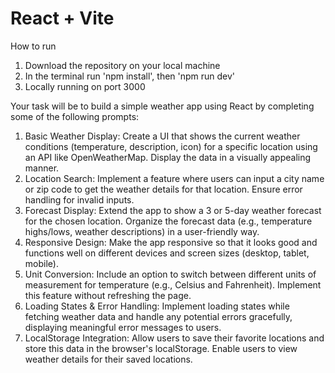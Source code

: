 # React + Vite

How to run

1. Download the repository on your local machine
2. In the terminal run 'npm install', then 'npm run dev'
3. Locally running on port 3000

Your task will be to build a simple weather app using React by completing some of the following prompts:

1. Basic Weather Display: Create a UI that shows the current weather conditions (temperature, description, icon) for a specific location using an API like OpenWeatherMap. Display the data in a visually appealing manner.
2. Location Search: Implement a feature where users can input a city name or zip code to get the weather details for that location. Ensure error handling for invalid inputs.
3. Forecast Display: Extend the app to show a 3 or 5-day weather forecast for the chosen location. Organize the forecast data (e.g., temperature highs/lows, weather descriptions) in a user-friendly way.
4. Responsive Design: Make the app responsive so that it looks good and functions well on different devices and screen sizes (desktop, tablet, mobile).
5. Unit Conversion: Include an option to switch between different units of measurement for temperature (e.g., Celsius and Fahrenheit). Implement this feature without refreshing the page.
6. Loading States & Error Handling: Implement loading states while fetching weather data and handle any potential errors gracefully, displaying meaningful error messages to users.
7. LocalStorage Integration: Allow users to save their favorite locations and store this data in the browser's localStorage. Enable users to view weather details for their saved locations.
